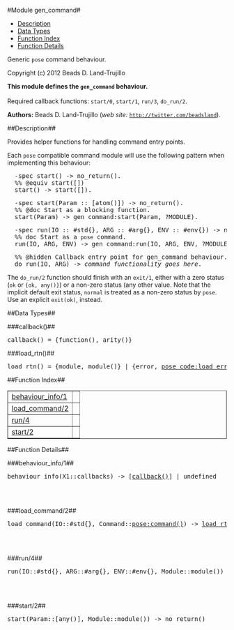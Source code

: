 

#Module gen_command#

* [Description](#description)
* [Data Types](#types)
* [Function Index](#index)
* [Function Details](#functions)


Generic `pose` command behaviour.

Copyright (c) 2012 Beads D. Land-Trujillo

__This module defines the `gen_command` behaviour.__
<br></br>
 Required callback functions: `start/0`, `start/1`, `run/3`, `do_run/2`.

__Authors:__ Beads D. Land-Trujillo (_web site:_ [`http://twitter.com/beadsland`](http://twitter.com/beadsland)).<a name="description"></a>

##Description##


 Provides helper functions for
handling command entry points.



Each `pose` compatible command module will use the following pattern
when implementing this behaviour:

<pre>
  -spec start() -> no_return().
  %% @equiv start([])
  start() -> start([]).</pre>

<pre>
  -spec start(Param :: [atom()]) -> no_return().
  %% @doc Start as a blocking function.
  start(Param) -> gen_command:start(Param, ?MODULE).</pre>

<pre>
  -spec run(IO :: #std{}, ARG :: #arg{}, ENV :: #env{}) -> no_return().
  %% doc Start as a <code>pose</code> command.
  run(IO, ARG, ENV) -> gen_command:run(IO, ARG, ENV, ?MODULE).</pre>

<pre>
  %% @hidden Callback entry point for gen_command behaviour.
  do_run(IO, ARG) -> <i>command functionality goes here</i>.</pre>

The `do_run/2` function should finish with an `exit/1`, either with
a zero status (`ok` or `{ok, any()}`) or a non-zero status (any other
value.  Note that the implicit default exit status, `normal` is treated
as a non-zero status by `pose`.  Use an explicit `exit(ok)`, instead.
<a name="types"></a>

##Data Types##




###<a name="type-callback">callback()</a>##



<pre>callback() = {function(), arity()}</pre>



###<a name="type-load_rtn">load_rtn()</a>##



<pre>load_rtn() = {module, module()} | {error, <a href="pose_code.md#type-load_err">pose_code:load_err()</a>}</pre>
<a name="index"></a>

##Function Index##


<table width="100%" border="1" cellspacing="0" cellpadding="2" summary="function index"><tr><td valign="top"><a href="#behaviour_info-1">behaviour_info/1</a></td><td></td></tr><tr><td valign="top"><a href="#load_command-2">load_command/2</a></td><td></td></tr><tr><td valign="top"><a href="#run-4">run/4</a></td><td></td></tr><tr><td valign="top"><a href="#start-2">start/2</a></td><td></td></tr></table>


<a name="functions"></a>

##Function Details##

<a name="behaviour_info-1"></a>

###behaviour_info/1##


<pre>behaviour_info(X1::callbacks) -> [<a href="#type-callback">callback()</a>] | undefined</pre>
<br></br>


<a name="load_command-2"></a>

###load_command/2##


<pre>load_command(IO::#std{}, Command::<a href="pose.md#type-command">pose:command()</a>) -> <a href="#type-load_rtn">load_rtn()</a></pre>
<br></br>


<a name="run-4"></a>

###run/4##


<pre>run(IO::#std{}, ARG::#arg{}, ENV::#env{}, Module::module()) -&gt; no_return()</pre>
<br></br>


<a name="start-2"></a>

###start/2##


<pre>start(Param::[any()], Module::module()) -&gt; no_return()</pre>
<br></br>


